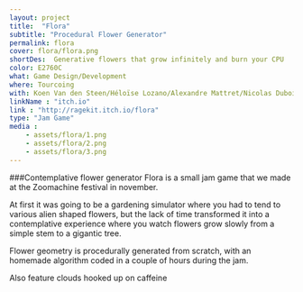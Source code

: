 ```yaml
---
layout: project
title:  "Flora"
subtitle: "Procedural Flower Generator"
permalink: flora
cover: flora/flora.png
shortDes:  Generative flowers that grow infinitely and burn your CPU
color: E2760C
what: Game Design/Development
where: Tourcoing
with: Koen Van den Steen/Héloïse Lozano/Alexandre Mattret/Nicolas Dubois
linkName : "itch.io"
link : "http://ragekit.itch.io/flora"
type: "Jam Game"
media :
    - assets/flora/1.png
    - assets/flora/2.png
    - assets/flora/3.png
---
```



###Contemplative flower generator
Flora is a small jam game that we made at the Zoomachine festival in november.

At first it was going to be a gardening simulator where you had to tend to various alien shaped flowers, but the lack of time transformed it into a contemplative experience where you watch flowers grow slowly from a simple stem to a gigantic tree.


Flower geometry is procedurally generated from scratch, with an homemade algorithm coded in a couple of hours during the jam. 

Also feature clouds hooked up on caffeine